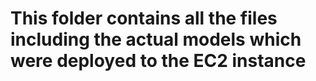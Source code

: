 # This folder contains all the files including the actual models which were deployed to the EC2 instance
